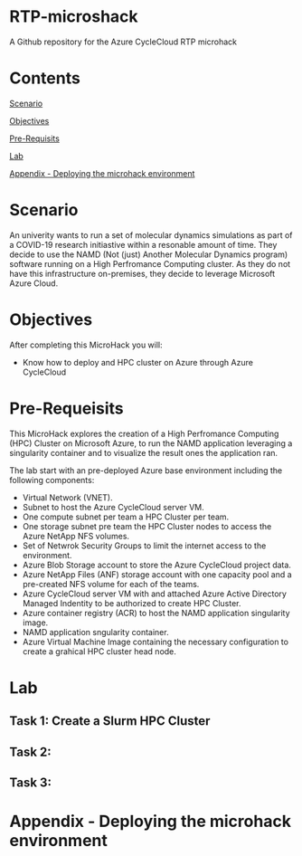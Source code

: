 # RTP-microshack
A Github repository for the Azure CycleCloud RTP microhack

# Contents
[Scenario](#scenario)

[Objectives](#objectives)

[Pre-Requisits](#pre-requisits)

[Lab](#lab)

[Appendix - Deploying the microhack environment](#appendix)

# Scenario
An univerity wants to run a set of molecular dynamics simulations as part of a COVID-19 research initiastive within a resonable amount of time. They decide to use the NAMD (Not (just) Another Molecular Dynamics program) software running on a High Perfromance Computing cluster. As they do not have this infrastructure on-premises, they decide to leverage Microsoft Azure Cloud.

# Objectives
After completing this MicroHack you will:
-	Know how to deploy and HPC cluster on Azure through Azure CycleCloud

# Pre-Requeisits 
This MicroHack explores the creation of a High Perfromance Computing (HPC) Cluster on Microsoft Azure, to run the NAMD application leveraging a singularity container and to visualize the result ones the application ran.



The lab start with an pre-deployed Azure base environment including the following components:
- Virtual Network (VNET).
- Subnet to host the Azure CycleCloud server VM.
- One compute subnet per team  a HPC Cluster per team.
- One storage subnet pre team the HPC Cluster nodes to access the Azure NetApp NFS volumes.
- Set of Netwrok Security Groups to limit the internet access to the environment. 
- Azure Blob Storage account to store the Azure CycleCloud project data.
- Azure NetApp Files (ANF) storage account with one capacity pool and a pre-created NFS volume for each of the teams.
- Azure CycleCloud server VM with and attached Azure Active Directory Managed Indentity to be authorized to create HPC Cluster. 
- Azure container registry (ACR) to host the NAMD application singularity image.
- NAMD application sngularity container.
- Azure Virtual Machine Image containing the necessary configuration to create a grahical HPC cluster head node.

# Lab
## Task 1: Create a Slurm HPC Cluster
## Task 2: 
## Task 3:

# Appendix - Deploying the microhack environment

